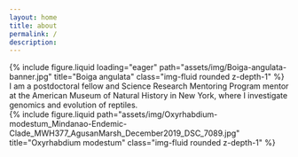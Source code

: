 ```yaml
---
layout: home
title: about
permalink: /
description: 
---
```


<!--Banner image-->
<div class="row">
    <div class="col-sm mt-3 mt-md-0">
        {% include figure.liquid loading="eager" path="assets/img/Boiga-angulata-banner.jpg" title="Boiga angulata" class="img-fluid rounded z-depth-1" %}
    </div>
</div>

<!--About me (left) and photo right-->
<div class="row justify-content-sm-center">
    <div class="col-sm-3 mt-3 mt-md-0">
    </div>
    <div class="col-sm-4 mt-3 mt-md-0">
        I am a postdoctoral fellow and Science Research Mentoring Program mentor at the American Museum of Natural History in New York, where I investigate genomics and evolution of reptiles.
    </div>
    <div class="col-sm-2 mt-3 mt-md-0">
        {% include figure.liquid path="assets/img/Oxyrhabdium-modestum_Mindanao-Endemic-Clade_MWH377_AgusanMarsh_December2019_DSC_7089.jpg" title="Oxyrhabdium modestum" class="img-fluid rounded z-depth-1" %}
    </div>
    <div class="col-sm-3 mt-3 mt-md-0">
    </div>
</div>
